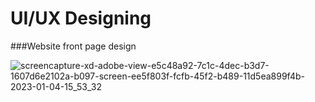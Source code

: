 # UI/UX Designing
###Website front page design

![screencapture-xd-adobe-view-e5c48a92-7c1c-4dec-b3d7-1607d6e2102a-b097-screen-ee5f803f-fcfb-45f2-b489-11d5ea899f4b-2023-01-04-15_53_32](https://user-images.githubusercontent.com/121748146/210540145-d06533b8-eca7-4cc1-87d2-786848f135a1.png)
